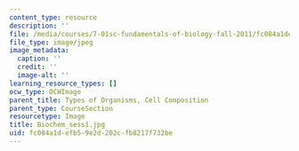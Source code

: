 ```yaml
---
content_type: resource
description: ''
file: /media/courses/7-01sc-fundamentals-of-biology-fall-2011/fc084a1defb59e2d202cfb8217f732be_Biochem_sess1.jpg
file_type: image/jpeg
image_metadata:
  caption: ''
  credit: ''
  image-alt: ''
learning_resource_types: []
ocw_type: OCWImage
parent_title: Types of Organisms, Cell Composition
parent_type: CourseSection
resourcetype: Image
title: Biochem_sess1.jpg
uid: fc084a1d-efb5-9e2d-202c-fb8217f732be
---
```


